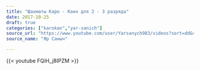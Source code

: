 ```yaml
---
title: "Шахматы Каро - Канн для 2 - 3 разряда"
date: 2017-10-25
draft: true
categories: ["karokan","yar-sanich"]
source_url: "https://www.youtube.com/user/Yarsanych983/videos?sort=dd&view=0&flow=grid"
source_name: "Яр Саныч"

---
```


<!--more-->
<div class="container">
  <div class="row">
    <div class="col-12">
      {{< youtube FQiH_j8IPZM >}}
    </div>
  </div>
</div>
